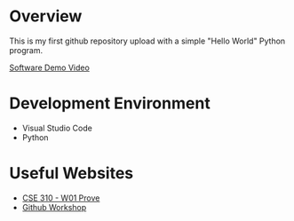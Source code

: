 # Overview

This is my first github repository upload with a simple "Hello World" Python program.

[Software Demo Video](http://youtube.link.goes.here)

# Development Environment

* Visual Studio Code
* Python

# Useful Websites

* [CSE 310 - W01 Prove](https://byui-cse.github.io/cse310-course/lesson01/01-prove.html)
* [Github Workshop](https://video.byui.edu/media/t/1_zyyx43ke)